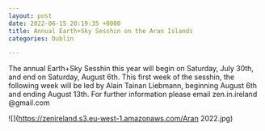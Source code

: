 ```yaml
---
layout: post
date: 2022-06-15 20:19:35 +0000
title: Annual Earth+Sky Sesshin on the Aran Islands
categories: Dublin

---
```

The annual Earth+Sky Sesshin this year will begin on Saturday, July 30th, and end on Saturday, August 6th. This first week of the sesshin, the following week will be led by Alain Tainan Liebmann, beginning August 6th and ending August 13th. For further information please email zen.in.ireland @gmail.com

![](https://zenireland.s3.eu-west-1.amazonaws.com/Aran 2022.jpg) 